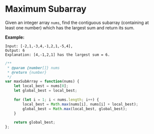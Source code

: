 # Maximum Subarray

Given an integer array `nums`, find the contiguous subarray (containing at least one number) which has the largest sum and return its sum.

**Example:**

```
Input: [-2,1,-3,4,-1,2,1,-5,4],
Output: 6
Explanation: [4,-1,2,1] has the largest sum = 6.
```

```javascript
/**
 * @param {number[]} nums
 * @return {number}
 */
var maxSubArray = function(nums) {
    let local_best = nums[0];
    let global_best = local_best;
    
    for (let i = 1; i < nums.length; i++) {
        local_best = Math.max(nums[i], nums[i] + local_best);
        global_best = Math.max(local_best, global_best);
    }
    
    return global_best;
};
```